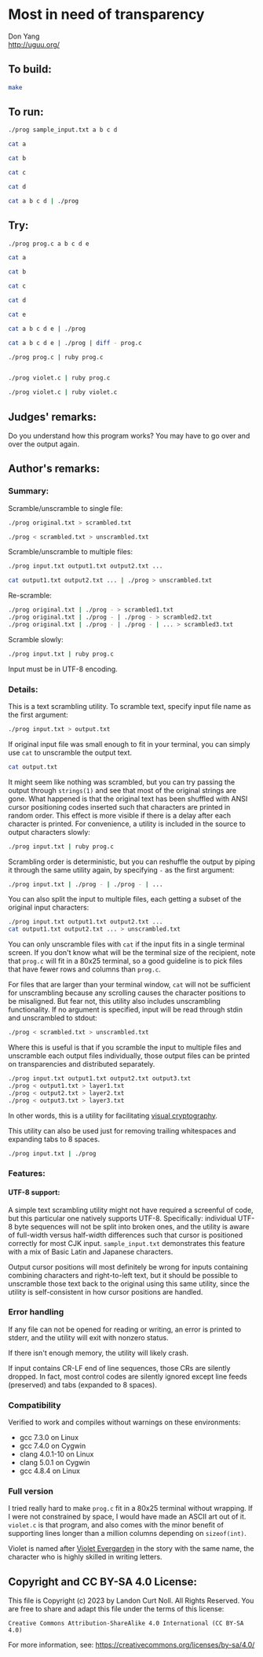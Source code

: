 # Most in need of transparency

Don Yang  
<http://uguu.org/>

## To build:

```sh
make
```

## To run:

```sh
./prog sample_input.txt a b c d

cat a

cat b

cat c

cat d

cat a b c d | ./prog
```

## Try:

```sh
./prog prog.c a b c d e

cat a

cat b

cat c

cat d

cat e

cat a b c d e | ./prog

cat a b c d e | ./prog | diff - prog.c

./prog prog.c | ruby prog.c


./prog violet.c | ruby prog.c

./prog violet.c | ruby violet.c
```

## Judges' remarks:

Do you understand how this program works?  You may have to go over and over the
output again.

## Author's remarks:

### Summary:

Scramble/unscramble to single file:

```sh
./prog original.txt > scrambled.txt

./prog < scrambled.txt > unscrambled.txt
```

Scramble/unscramble to multiple files:

```sh
./prog input.txt output1.txt output2.txt ...

cat output1.txt output2.txt ... | ./prog > unscrambled.txt
```

Re-scramble:

```sh
./prog original.txt | ./prog - > scrambled1.txt
./prog original.txt | ./prog - | ./prog - > scrambled2.txt
./prog original.txt | ./prog - | ./prog - | ... > scrambled3.txt
```

Scramble slowly:

```sh
./prog input.txt | ruby prog.c
```

Input must be in UTF-8 encoding.

### Details:

This is a text scrambling utility.  To scramble text, specify input file name as
the first argument:

```sh
./prog input.txt > output.txt
```

If original input file was small enough to fit in your terminal, you
can simply use `cat` to unscramble the output text.

```sh
cat output.txt
```

It might seem like nothing was scrambled, but you can try passing the
output through `strings(1)` and see that most of the original strings
are gone.  What happened is that the original text has been shuffled
with ANSI cursor positioning codes inserted such that characters are
printed in random order.  This effect is more visible if there is a
delay after each character is printed.  For convenience, a utility is
included in the source to output characters slowly:

```sh
./prog input.txt | ruby prog.c
```

Scrambling order is deterministic, but you can reshuffle the output by
piping it through the same utility again, by specifying `-` as the
first argument:

```sh
./prog input.txt | ./prog - | ./prog - | ...
```

You can also split the input to multiple files, each getting a subset
of the original input characters:

```sh
./prog input.txt output1.txt output2.txt ...
cat output1.txt output2.txt ... > unscrambled.txt
```

You can only unscramble files with `cat` if the input fits in a single
terminal screen.  If you don't know what will be the terminal size of
the recipient, note that `prog.c` will fit in a 80x25 terminal, so a
good guideline is to pick files that have fewer rows and columns than
`prog.c`.

For files that are larger than your terminal window, `cat` will not be
sufficient for unscrambling because any scrolling causes the character
positions to be misaligned.  But fear not, this utility also includes
unscrambling functionality.  If no argument is specified, input will
be read through stdin and unscrambled to stdout:

```sh
./prog < scrambled.txt > unscrambled.txt
```

Where this is useful is that if you scramble the input to multiple
files and unscramble each output files individually, those output
files can be printed on transparencies and distributed separately.

```sh
./prog input.txt output1.txt output2.txt output3.txt
./prog < output1.txt > layer1.txt
./prog < output2.txt > layer2.txt
./prog < output3.txt > layer3.txt
```

In other words, this is a utility for facilitating
[visual cryptography](https://en.wikipedia.org/wiki/Visual_cryptography).

This utility can also be used just for removing trailing whitespaces
and expanding tabs to 8 spaces.

```sh
./prog input.txt | ./prog
```

### Features:

#### UTF-8 support:

A simple text scrambling utility might not have required a screenful
of code, but this particular one natively supports UTF-8.
Specifically: individual UTF-8 byte sequences will not be split into
broken ones, and the utility is aware of full-width versus half-width
differences such that cursor is positioned correctly for most CJK
input.  `sample_input.txt` demonstrates this feature with a mix of
Basic Latin and Japanese characters.

Output cursor positions will most definitely be wrong for inputs
containing combining characters and right-to-left text, but it should
be possible to unscramble those text back to the original using this
same utility, since the utility is self-consistent in how cursor
positions are handled.

### Error handling

If any file can not be opened for reading or writing, an error is
printed to stderr, and the utility will exit with nonzero status.

If there isn't enough memory, the utility will likely crash.

If input contains CR-LF end of line sequences, those CRs are silently
dropped.  In fact, most control codes are silently ignored except line
feeds (preserved) and tabs (expanded to 8 spaces).

### Compatibility

Verified to work and compiles without warnings on these environments:

   * gcc 7.3.0 on Linux
   * gcc 7.4.0 on Cygwin
   * clang 4.0.1-10 on Linux
   * clang 5.0.1 on Cygwin
   * gcc 4.8.4 on Linux

### Full version

I tried really hard to make `prog.c` fit in a 80x25 terminal without
wrapping.  If I were not constrained by space, I would have made an
ASCII art out of it.  `violet.c` is that program, and also comes with
the minor benefit of supporting lines longer than a million columns
depending on `sizeof(int)`.

Violet is named after [Violet
Evergarden](https://en.wikipedia.org/wiki/Violet_Evergarden) in the story with
the same name, the character who is highly skilled in writing letters.

## Copyright and CC BY-SA 4.0 License:

This file is Copyright (c) 2023 by Landon Curt Noll.  All Rights Reserved.
You are free to share and adapt this file under the terms of this license:

    Creative Commons Attribution-ShareAlike 4.0 International (CC BY-SA 4.0)

For more information, see: https://creativecommons.org/licenses/by-sa/4.0/
